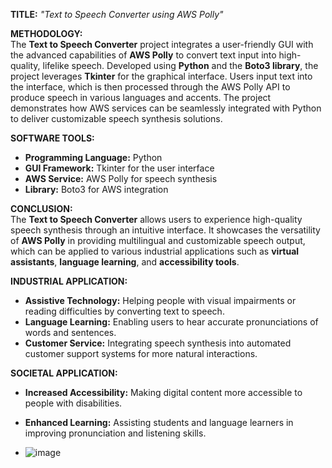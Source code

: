 **TITLE:** *"Text to Speech Converter using AWS Polly"*

**METHODOLOGY:**  
The **Text to Speech Converter** project integrates a user-friendly GUI with the advanced capabilities of **AWS Polly** to convert text input into high-quality, lifelike speech. Developed using **Python** and the **Boto3 library**, the project leverages **Tkinter** for the graphical interface. Users input text into the interface, which is then processed through the AWS Polly API to produce speech in various languages and accents. The project demonstrates how AWS services can be seamlessly integrated with Python to deliver customizable speech synthesis solutions.

**SOFTWARE TOOLS:**  
- **Programming Language:** Python  
- **GUI Framework:** Tkinter for the user interface  
- **AWS Service:** AWS Polly for speech synthesis  
- **Library:** Boto3 for AWS integration  

**CONCLUSION:**  
The **Text to Speech Converter** allows users to experience high-quality speech synthesis through an intuitive interface. It showcases the versatility of **AWS Polly** in providing multilingual and customizable speech output, which can be applied to various industrial applications such as **virtual assistants**, **language learning**, and **accessibility tools**.

**INDUSTRIAL APPLICATION:**  
- **Assistive Technology:** Helping people with visual impairments or reading difficulties by converting text to speech.  
- **Language Learning:** Enabling users to hear accurate pronunciations of words and sentences.  
- **Customer Service:** Integrating speech synthesis into automated customer support systems for more natural interactions.

**SOCIETAL APPLICATION:**  
- **Increased Accessibility:** Making digital content more accessible to people with disabilities.  
- **Enhanced Learning:** Assisting students and language learners in improving pronunciation and listening skills.

- ![image](https://github.com/user-attachments/assets/22d1db23-4698-4a76-8168-b5db177dd2c5)
